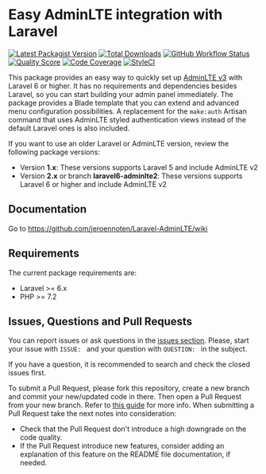 # Easy AdminLTE integration with Laravel

[![Latest Packagist Version](https://img.shields.io/packagist/v/jeroennoten/Laravel-AdminLTE?logo=github&logoColor=white&style=flat-square)](https://packagist.org/packages/jeroennoten/Laravel-AdminLTE)
[![Total Downloads](https://img.shields.io/packagist/dt/jeroennoten/Laravel-AdminLTE.svg?logo=github&logoColor=white&style=flat-square)](https://packagist.org/packages/jeroennoten/Laravel-AdminLTE)
[![GitHub Workflow Status](https://img.shields.io/github/workflow/status/jeroennoten/Laravel-AdminLTE/run-tests?logo=github-actions&logoColor=white&style=flat-square)](https://github.com/jeroennoten/Laravel-AdminLTE/actions)
[![Quality Score](https://img.shields.io/scrutinizer/quality/g/jeroennoten/Laravel-AdminLTE.svg?logo=scrutinizer&style=flat-square)](https://scrutinizer-ci.com/g/jeroennoten/Laravel-AdminLTE)
[![Code Coverage](https://img.shields.io/scrutinizer/coverage/g/jeroennoten/Laravel-AdminLTE.svg?logo=scrutinizer&style=flat-square)](https://scrutinizer-ci.com/g/jeroennoten/Laravel-AdminLTE)
[![StyleCI](https://styleci.io/repos/38200433/shield?branch=master)](https://styleci.io/repos/38200433)

This package provides an easy way to quickly set up [AdminLTE v3](https://adminlte.io/themes/v3/) with Laravel 6 or higher. It has no requirements and dependencies besides Laravel, so you can start building your admin panel immediately. The package provides a Blade template that you can extend and advanced menu configuration possibilities. A replacement for the `make:auth` Artisan command that uses AdminLTE styled authentication views instead of the default Laravel ones is also included.

If you want to use an older Laravel or AdminLTE version, review the following package versions:
- Version **1.x**:
  These versions supports Laravel 5 and include AdminLTE v2
- Version **2.x** or branch **laravel6-adminlte2**:
  These versions supports Laravel 6 or higher and include AdminLTE v2

## Documentation

Go to https://github.com/jeroennoten/Laravel-AdminLTE/wiki


## Requirements

The current package requirements are:

- Laravel >= 6.x
- PHP >= 7.2


## Issues, Questions and Pull Requests

You can report issues or ask questions in the [issues section](https://github.com/jeroennoten/Laravel-AdminLTE/issues). Please, start your issue with `ISSUE: ` and your question with `QUESTION: ` in the subject.

If you have a question, it is recommended to search and check the closed issues first.

To submit a Pull Request, please fork this repository, create a new branch and commit your new/updated code in there. Then open a Pull Request from your new branch. Refer to [this guide](https://help.github.com/articles/about-pull-requests/) for more info. When submitting a Pull Request take the next notes into consideration:

- Check that the Pull Request don't introduce a high downgrade on the code quality.
- If the Pull Request introduce new features, consider adding an explanation of this feature on the README file documentation, if needed.
